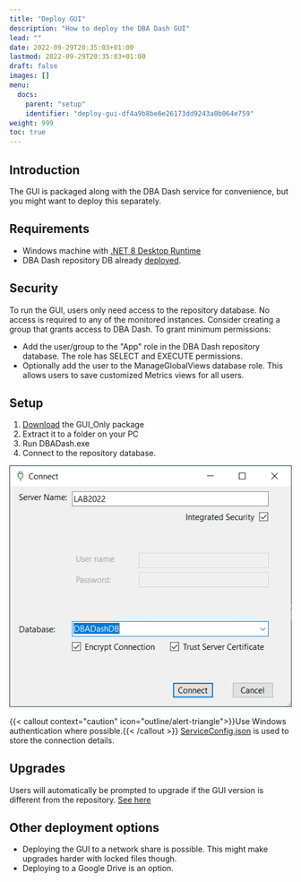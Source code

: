 ```yaml
---
title: "Deploy GUI"
description: "How to deploy the DBA Dash GUI"
lead: ""
date: 2022-09-29T20:35:03+01:00
lastmod: 2022-09-29T20:35:03+01:00
draft: false
images: []
menu:
  docs:
    parent: "setup"
    identifier: "deploy-gui-df4a9b8be6e26173dd9243a0b064e759"
weight: 999
toc: true
---
```

## Introduction

The GUI is packaged along with the DBA Dash service for convenience, but you might want to deploy this separately.

## Requirements

* Windows machine with [.NET 8 Desktop Runtime](https://dotnet.microsoft.com/en-us/download/dotnet/8.0/runtime)
* DBA Dash repository DB already [deployed](/docs/setup/quick-start).

## Security

To run the GUI, users only need access to the repository database.  No access is required to any of the monitored instances. Consider creating a group that grants access to DBA Dash.  To grant minimum permissions:

* Add the user/group to the "App" role in the DBA Dash repository database.  The role has SELECT and EXECUTE permissions.
* Optionally add the user to the ManageGlobalViews database role.  This allows users to save customized Metrics views for all users.

## Setup

1. [Download](https://github.com/trimble-oss/dba-dash/releases) the GUI_Only package
2. Extract it to a folder on your PC
3. Run DBADash.exe
4. Connect to the repository database.

![DBA Dash Connect](connect.png)

{{< callout context="caution" icon="outline/alert-triangle">}}Use Windows authentication where possible.{{< /callout >}}
 [ServiceConfig.json](/docs/help/security/#config-file-security) is used to store the connection details.

 ## Upgrades

Users will automatically be prompted to upgrade if the GUI version is different from the repository. [See here](/docs/setup/upgrades/#upgrading-gui-clients)

 ## Other deployment options

 * Deploying the GUI to a network share is possible.  This might make upgrades harder with locked files though.
 * Deploying to a Google Drive is an option.
